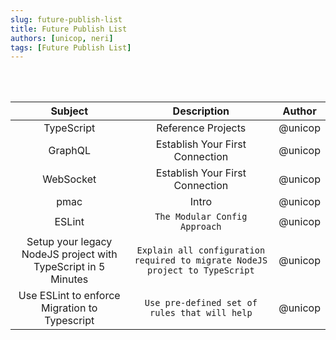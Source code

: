 ```yaml
---
slug: future-publish-list
title: Future Publish List
authors: [unicop, neri]
tags: [Future Publish List]
---
```


<br/>
<br/>

|                            Subject                            |                                 Description                                  | Author  |
| :-----------------------------------------------------------: | :--------------------------------------------------------------------------: | :-----: |
|                          TypeScript                           |                              Reference Projects                              | @unicop |
|                            GraphQL                            |                       Establish Your First Connection                        | @unicop |
|                           WebSocket                           |                       Establish Your First Connection                        | @unicop |
|                             pmac                              |                                    Intro                                     | @unicop |
|                            ESLint                             |                        `The Modular Config Approach`                         | @unicop |
| Setup your legacy NodeJS project with TypeScript in 5 Minutes | `Explain all configuration required to migrate NodeJS project to TypeScript` | @unicop |
|         Use ESLint to enforce Migration to Typescript         |                `Use pre-defined set of rules that will help`                 | @unicop |
